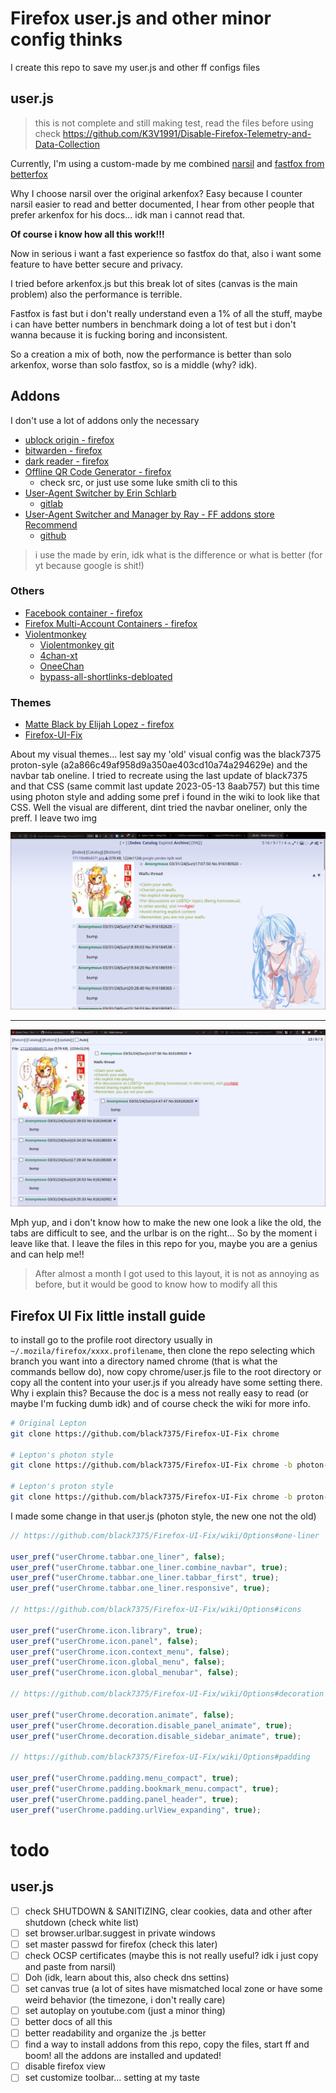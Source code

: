 # Firefox user.js and other minor config thinks

I create this repo to save my user.js and other ff configs files

## user.js
> this is not complete and still making test, read the files before using
> check https://github.com/K3V1991/Disable-Firefox-Telemetry-and-Data-Collection

Currently, I'm using a custom-made by me combined [narsil](https://codeberg.org/Narsil/user.js/) and [fastfox from betterfox](https://github.com/yokoffing/BetterFox)

Why I choose narsil over the original arkenfox? Easy because I counter narsil easier to read and better documented, I hear from other people that prefer arkenfox for his docs... idk man i cannot read that.

**Of course i know how all this work!!!**

Now in serious i want a fast experience so fastfox do that, also i want some feature to have better secure and privacy.

I tried before arkenfox.js but this break lot of sites (canvas is the main problem) also the performance is terrible.

Fastfox is fast but i don't really understand even a 1% of all the stuff, maybe i can have better numbers in benchmark doing a lot of test but i don't wanna because it is fucking boring and inconsistent.

So a creation a mix of both, now the performance is better than solo arkenfox, worse than solo fastfox, so is a middle (why? idk).


## Addons

I don't use a lot of addons only the necessary

- [ublock origin - firefox](https://addons.mozilla.org/en-US/firefox/addon/ublock-origin/)
- [bitwarden - firefox](https://addons.mozilla.org/en-US/firefox/addon/bitwarden-password-manager/)
- [dark reader - firefox](https://addons.mozilla.org/en-US/firefox/addon/darkreader/)
- [Offline QR Code Generator - firefox](https://addons.mozilla.org/es/firefox/addon/offline-qr-code-generator/)
	- check src, or just use some luke smith cli to this
- [User-Agent Switcher by Erin Schlarb](https://addons.mozilla.org/en-US/firefox/addon/uaswitcher/)
	- [gitlab](https://gitlab.com/ntninja/user-agent-switcher)
- [User-Agent Switcher and Manager by Ray - FF addons store Recommend](https://addons.mozilla.org/en-US/firefox/addon/user-agent-string-switcher/)
	- [github](https://github.com/ray-lothian/UserAgent-Switcher/)
> i use the made by erin, idk what is the difference or what is better (for yt because google is shit!)

### Others

- [Facebook container - firefox](https://addons.mozilla.org/en-US/firefox/addon/facebook-container/)
- [Firefox Multi-Account Containers - firefox](https://addons.mozilla.org/en-US/firefox/addon/multi-account-containers/)
- [Violentmonkey](https://addons.mozilla.org/en-US/firefox/addon/violentmonkey/)
	- [Violentmonkey git](https://github.com/violentmonkey/violentmonkey)
	- [4chan-xt](https://github.com/TuxedoTako/4chan-xt)
	- [OneeChan](https://github.com/KevinParnell/OneeChan)
	- [bypass-all-shortlinks-debloated](https://codeberg.org/Amm0ni4/bypass-all-shortlinks-debloated/)

### Themes

- [Matte Black by Elijah Lopez - firefox](https://addons.mozilla.org/en-US/firefox/addon/matte-black-v1/)
- [Firefox-UI-Fix](https://github.com/black7375/Firefox-UI-Fix)

About my visual themes... lest say my 'old' visual config was the black7375 proton-syle (a2a866c49af958d9a350ae403cd10a74a294629e) and the navbar tab oneline.
I tried to recreate using the last update of black7375 and that CSS (same commit last update 2023-05-13 8aab757) but this time using photon style and adding some pref i found in the wiki to look like that CSS.
Well the visual are different, dint tried the navbar oneliner, only the preff.
I leave two img

![1-time.png](1-time.png)

---

![2-time.png](2-time.png)

Mph yup, and i don't know how to make the new one look a like the old, the tabs are difficult to see, and the urlbar is on the right...
So by the moment i leave like that.
I leave the files in this repo for you, maybe you are a genius and can help me!!
> After almost a month I got used to this layout, it is not as annoying as before, but it would be good to know how to modify all this


## Firefox UI Fix little install guide

to install go to the profile root directory usually in `~/.mozila/firefox/xxxx.profilename`, then clone the repo selecting which branch you want into a directory named chrome (that is what the commands bellow do), now copy chrome/user.js file to the root directory or copy all the content into your user.js if you already have some setting there.
Why i explain this? Because the doc is a mess not really easy to read (or maybe I'm fucking dumb idk) and of course check the wiki for more info.

```sh
# Original Lepton
git clone https://github.com/black7375/Firefox-UI-Fix chrome

# Lepton's photon style
git clone https://github.com/black7375/Firefox-UI-Fix chrome -b photon-style

# Lepton's proton style
git clone https://github.com/black7375/Firefox-UI-Fix chrome -b proton-style
```


I made some change in that user.js (photon style, the new one not the old)

```js
// https://github.com/black7375/Firefox-UI-Fix/wiki/Options#one-liner

user_pref("userChrome.tabbar.one_liner", false);
user_pref("userChrome.tabbar.one_liner.combine_navbar", true);
user_pref("userChrome.tabbar.one_liner.tabbar_first", true);
user_pref("userChrome.tabbar.one_liner.responsive", true);

// https://github.com/black7375/Firefox-UI-Fix/wiki/Options#icons

user_pref("userChrome.icon.library", true);
user_pref("userChrome.icon.panel", false);
user_pref("userChrome.icon.context_menu", false);
user_pref("userChrome.icon.global_menu", false);
user_pref("userChrome.icon.global_menubar", false);

// https://github.com/black7375/Firefox-UI-Fix/wiki/Options#decoration

user_pref("userChrome.decoration.animate", false);
user_pref("userChrome.decoration.disable_panel_animate", true);
user_pref("userChrome.decoration.disable_sidebar_animate", true);

// https://github.com/black7375/Firefox-UI-Fix/wiki/Options#padding

user_pref("userChrome.padding.menu_compact", true);
user_pref("userChrome.padding.bookmark_menu.compact", true);
user_pref("userChrome.padding.panel_header", true);
user_pref("userChrome.padding.urlView_expanding", true);
```

# todo

## user.js
- [ ] check SHUTDOWN & SANITIZING, clear cookies, data and other after shutdown (check white list)
- [ ] set browser.urlbar.suggest in private windows
- [ ] set master passwd for firefox (check this later)
- [ ] check OCSP certificates (maybe this is not really useful? idk i just copy and paste from narsil)
- [ ] Doh (idk, learn about this, also check dns settins)
- [ ] set canvas true (a lot of sites have mismatched local zone or have some weird behavior (the timezone, i don't really care)
- [ ] set autoplay on youtube.com (just a minor thing)
- [ ] better docs of all this
- [ ] better readability and organize the .js better
- [ ] find a way to install addons from this repo, copy the files, start ff and boom! all the addons are installed and updated!
- [ ] disable firefox view
- [ ] set customize toolbar... setting at my taste